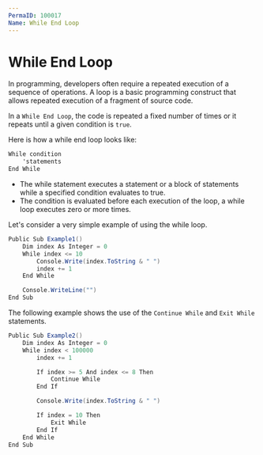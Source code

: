 ```yaml
---
PermaID: 100017
Name: While End Loop
---
```


# While End Loop

In programming, developers often require a repeated execution of a sequence of operations. A loop is a basic programming construct that allows repeated execution of a fragment of source code. 

In a `While End Loop`, the code is repeated a fixed number of times or it repeats until a given condition is `true`.

Here is how a while end loop looks like:

```csharp
While condition
    'statements
End While
```

 - The while statement executes a statement or a block of statements while a specified condition evaluates to true.
 - The condition is evaluated before each execution of the loop, a while loop executes zero or more times. 

Let's consider a very simple example of using the while loop. 

```csharp
Public Sub Example1()
    Dim index As Integer = 0
    While index <= 10
        Console.Write(index.ToString & " ")
        index += 1
    End While

    Console.WriteLine("")
End Sub
```

The following example shows the use of the `Continue While` and `Exit While` statements.

```csharp
Public Sub Example2()
    Dim index As Integer = 0
    While index < 100000
        index += 1

        If index >= 5 And index <= 8 Then
            Continue While
        End If

        Console.Write(index.ToString & " ")

        If index = 10 Then
            Exit While
        End If
    End While
End Sub
```

